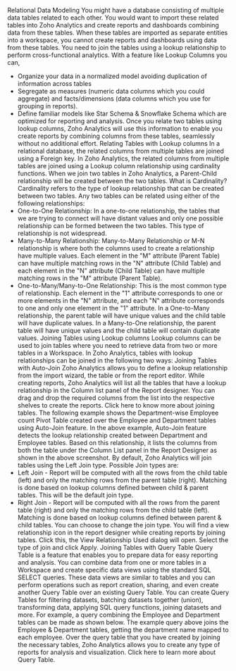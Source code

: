Relational Data Modeling
You might have a database consisting of multiple data tables related to each other. You would want to import these related tables into Zoho Analytics and create reports and dashboards combining data from these tables.
When these tables are imported as separate entities into a workspace, you cannot create reports and dashboards using data from these tables. You need to join the tables using a lookup relationship to perform cross-functional analytics.
With a feature like Lookup Columns you can,
- Organize your data in a normalized model avoiding duplication of information across tables
- Segregate as measures (numeric data columns which you could aggregate) and facts/dimensions (data columns which you use for grouping in reports).
- Define familiar models like Star Schema & Snowflake Schema which are optimized for reporting and analysis.
Once you relate two tables using lookup columns, Zoho Analytics will use this information to enable you create reports by combining columns from these tables, seamlessly without no additional effort.
Relating Tables with Lookup columns
In a relational database, the related columns from multiple tables are joined using a Foreign key. In Zoho Analytics, the related columns from multiple tables are joined using a Lookup column relationship using cardinality functions. When we join two tables in Zoho Analytics, a Parent-Child relationship will be created between the two tables.
What is Cardinality?
Cardinality refers to the type of lookup relationship that can be created between two tables. Any two tables can be related using either of the following relationships:
- One-to-One Relationship: In a one-to-one relationship, the tables that we are trying to connect will have distant values and only one possible relationship can be formed between the two tables. This type of relationship is not widespread.
- Many-to-Many Relationship: Many-to-Many Relationship or M-N relationship is where both the columns used to create a relationship have multiple values. Each element in the "M" attribute (Parent Table) can have multiple matching rows in the "N" attribute (Child Table) and each element in the "N" attribute (Child Table) can have multiple matching rows in the "M" attribute (Parent Table).
- One-to-Many/Many-to-One Relationship: This is the most common type of relationship. Each element in the "1" attribute corresponds to one or more elements in the "N" attribute, and each "N" attribute corresponds to one and only one element in the "1" attribute. In a One-to-Many relationship, the parent table will have unique values and the child table will have duplicate values. In a Many-to-One relationship, the parent table will have unique values and the child table will contain duplicate values.
Joining Tables using Lookup columns
Lookup columns can be used to join tables where you need to retrieve data from two or more tables in a Workspace. In Zoho Analytics, tables with lookup relationships can be joined in the following two ways:
Joining Tables with Auto-Join
Zoho Analytics allows you to define a lookup relationship from the import wizard, the table or from the report editor. While creating reports, Zoho Analytics will list all the tables that have a lookup relationship in the Column list panel of the Report designer. You can drag and drop the required columns from the list into the respective shelves to create the reports. Click here to know more about joining tables.
The following example shows the Department-wise Employee count Pivot Table created over the Employee and Department tables using Auto-Join feature.
In the above example, Auto-Join feature detects the lookup relationship created between Department and Employee tables. Based on this relationship, it lists the columns from both the table under the Column List panel in the Report Designer as shown in the above screenshot.
By default, Zoho Analytics will join tables using the Left Join type. Possible Join types are:
- Left Join - Report will be computed with all the rows from the child table (left) and only the matching rows from the parent table (right). Matching is done based on lookup columns defined between child & parent tables. This will be the default join type.
- Right Join - Report will be computed with all the rows from the parent table (right) and only the matching rows from the child table (left). Matching is done based on lookup columns defined between parent & child tables.
You can choose to change the join type. You will find a view relationship icon in the report designer while creating reports by joining tables. Click this, the View Relationship Used dialog will open. Select the type of join and click Apply.
Joining Tables with Query Table
Query Table is a feature that enables you to prepare data for easy reporting and analysis. You can combine data from one or more tables in a Workspace and create specific data views using the standard SQL SELECT queries. These data views are similar to tables and you can perform operations such as report creation, sharing, and even create another Query Table over an existing Query Table.
You can create Query Tables for filtering datasets, batching datasets together (union), transforming data, applying SQL query functions, joining datasets and more.
For example, a query combining the Employee and Department tables can be made as shown below.
The example query above joins the Employee & Department tables, getting the department name mapped to each employee. Over the query table that you have created by joining the necessary tables, Zoho Analytics allows you to create any type of reports for analysis and visualization. Click here to learn more about Query Table.